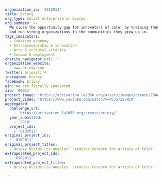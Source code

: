 ```yaml
---
organization_id: '2018011'
title: Brioxy
org_type: Social enterprise or Bcorps
org_summary: >-
  We close the opportunity gap for innovators of color by training them to build
  and run strong organizations in the communities they grew up in.
tags_indicators:
  - Creative economy
  - Entrepreneurship & innovation
  - Arts & cultural vitality
  - Income & employment
charity_navigator_url: ''
organization_website:
  - www.brioxy.com
twitter: brioxylife
instagram: brioxy
facebook: brioxy
ein: We are fiscally sponsored
zip: '90012'
project_image: 'https://activation.la2050.org/assets/images/create/2048-wide/brioxy.jpg'
project_video: 'https://www.youtube.com/watch?v=AC3S73SvRy0'
aggregated:
  challenge_url:
    - 'https://activation.la2050.org/create/brioxy/'
  year_submitted:
    - '2018'
  project_ids:
    - '8102011'
original_project_ids:
  - '8102011'
original_project_titles:
  - Brioxy Builds Los Angeles’ Creative Cerebro for Artists of Color
extrapolated_project_ids:
  - '8102011'
extrapolated_project_titles:
  - Brioxy Builds Los Angeles' Creative Cerebro for Artists of Color

---
```

